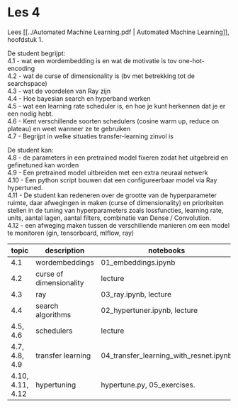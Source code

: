 # Les 4  
Lees [[../Automated Machine Learning.pdf | Automated Machine Learning]], hoofdstuk 1.  

De student begrijpt:  
4.1 - wat een wordembedding is en wat de motivatie is tov one-hot-encoding  
4.2 - wat de curse of dimensionality is (bv met betrekking tot de searchspace)  
4.3 - wat de voordelen van Ray zijn  
4.4 - Hoe bayesian search en hyperband werken  
4.5 - wat een learning rate scheduler is, en hoe je kunt herkennen dat je er een nodig hebt.  
4.6 - Kent verschillende soorten schedulers (cosine warm up, reduce on plateau) en weet wanneer ze te gebruiken  
4.7 - Begrijpt in welke situaties transfer-learning zinvol is  

De student kan:  
4.8 - de parameters in een pretrained model fixeren zodat het uitgebreid en gefinetuned kan worden  
4.9 - Een pretrained model uitbreiden met een extra neuraal netwerk  
4.10 - Een python script bouwen dat een configureerbaar model via Ray hypertuned.  
4.11 - De student kan redeneren over de grootte van de hyperparameter ruimte, daar afwegingen in maken (curse of dimensionality) en prioriteiten stellen in de tuning van hyperparameters zoals lossfuncties, learning rate, units, aantal lagen, aantal filters, combinatie van Dense / Convolution.  
4.12 - een afweging maken tussen de verschillende manieren om een model te monitoren (gin, tensorboard, mlflow, ray)  

|            topic | description                 |                              notebooks |
|   -------------- | --------------------------- |  ------------------------------------- |
|              4.1 | wordembeddings              |                    01_embeddings.ipynb |
|              4.2 | curse of dimensionality     |                                lecture |
|              4.3 | ray                         |                  03_ray.ipynb, lecture |
|              4.4 | search algorithms           |           02_hypertuner.ipynb, lecture |
|         4.5, 4.6 | schedulers                  |                                lecture |
|    4.7, 4.8, 4.9 | transfer learning           | 04_transfer_learning_with_resnet.ipynb |
| 4.10, 4.11, 4.12 | hypertuning                 |            hypertune.py, 05_exercises.


